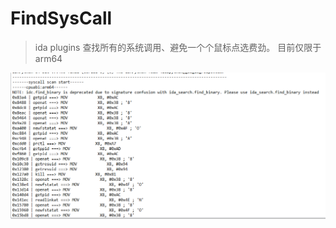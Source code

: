 # FindSysCall

> ida plugins 查找所有的系统调用、避免一个个鼠标点选费劲。 目前仅限于arm64

![image-20220721160519116](./images/1.png)

